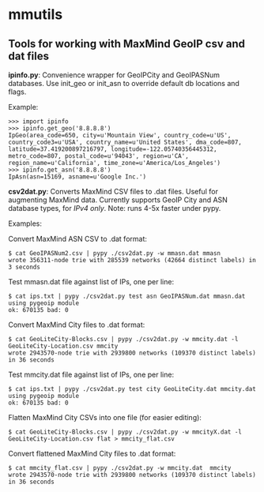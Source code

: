 mmutils
=======

Tools for working with MaxMind GeoIP csv and dat files
------------------------------------------------------

**ipinfo.py**: Convenience wrapper for GeoIPCity and GeoIPASNum databases.  Use init\_geo or init\_asn to override default db locations and flags.

Example:

    >>> import ipinfo
    >>> ipinfo.get_geo('8.8.8.8')
    IpGeo(area_code=650, city=u'Mountain View', country_code=u'US', country_code3=u'USA', country_name=u'United States', dma_code=807, latitude=37.419200897216797, longitude=-122.05740356445312, metro_code=807, postal_code=u'94043', region=u'CA', region_name=u'California', time_zone=u'America/Los_Angeles')
    >>> ipinfo.get_asn('8.8.8.8')
    IpAsn(asn=15169, asname=u'Google Inc.')


**csv2dat.py**: Converts MaxMind CSV files to .dat files.  Useful for augmenting MaxMind data.  Currently supports GeoIP City and ASN database types, for *IPv4 only*.  Note: runs 4-5x faster under pypy.

Examples:

Convert MaxMind ASN CSV to .dat format:

    $ cat GeoIPASNum2.csv | pypy ./csv2dat.py -w mmasn.dat mmasn
    wrote 356311-node trie with 285539 networks (42664 distinct labels) in 3 seconds

Test mmasn.dat file against list of IPs, one per line:

    $ cat ips.txt | pypy ./csv2dat.py test asn GeoIPASNum.dat mmasn.dat
    using pygeoip module
    ok: 670135 bad: 0

Convert MaxMind City files to .dat format:

    $ cat GeoLiteCity-Blocks.csv | pypy ./csv2dat.py -w mmcity.dat -l GeoLiteCity-Location.csv mmcity
    wrote 2943570-node trie with 2939800 networks (109370 distinct labels) in 36 seconds

Test mmcity.dat file against list of IPs, one per line:

    $ cat ips.txt | pypy ./csv2dat.py test city GeoLiteCity.dat mmcity.dat
    using pygeoip module
    ok: 670135 bad: 0

Flatten MaxMind City CSVs into one file (for easier editing):

    $ cat GeoLiteCity-Blocks.csv | pypy ./csv2dat.py -w mmcityX.dat -l GeoLiteCity-Location.csv flat > mmcity_flat.csv

Convert flattened MaxMind City files to .dat format:

    $ cat mmcity_flat.csv | pypy ./csv2dat.py -w mmcity.dat  mmcity
    wrote 2943570-node trie with 2939800 networks (109370 distinct labels) in 36 seconds
